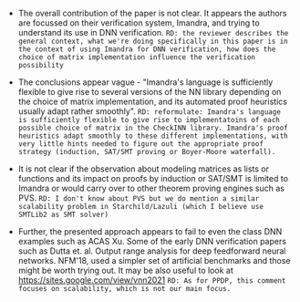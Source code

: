 * The overall contribution of the paper is not clear. It appears the authors are focussed
on their verification system, Imandra, and trying to understand its use in DNN verification.
`RD: the reviewer describes the general context, what we're doing specifically in this paper is in the context of using Imandra for DNN verification, how does the choice of matrix implementation influence the verification possibility`

* The conclusions appear vague - "Imandra's language is sufficiently flexible to give
rise to several versions of the NN library depending on the choice of matrix implementation, and its automated proof heuristics usually adapt rather smoothly".
`RD: reformulate: Imandra's language is sufficiently flexible to give rise to implementatoins of each possible choice of matrix in the CheckINN library. Imandra's proof heuristics adapt smoothly to these different implementations, with very little hints needed to figure out the appropriate proof strategy (induction, SAT/SMT proving or Boyer-Moore waterfall).`

* It is not clear if the observation about modeling matrices as lists or functions and its impact on
proofs by induction or SAT/SMT is limited to Imandra or would carry over to other theorem
proving engines such as PVS.
`RD: I don't know about PVS but we do mention a similar scalability problem in Starchild/Lazuli (which I believe use SMTLib2 as SMT solver)`

* Further, the presented approach appears to fail to even
the class DNN examples such as ACAS Xu. Some of the early DNN verification papers such
as Dutta et. al. Output range analysis for deep feedforward neural networks. NFM'18,
used a simpler set of artificial benchmarks and those might be worth trying out. It
may be also useful to look at https://sites.google.com/view/vnn2021
`RD: As for PPDP, this comment focuses on scalability, which is not our main focus.`
